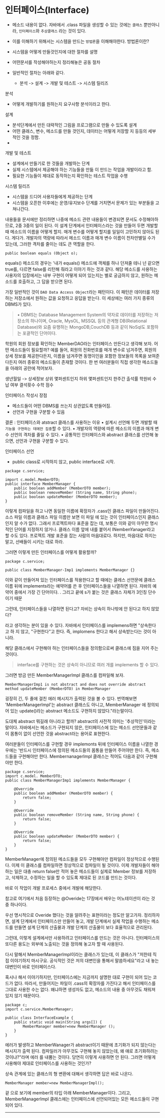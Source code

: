 # 인터페이스(Interface)

- 메소드 내용이 없다.
자바에서 .class 파일을 생성할 수 있는 것에는 `클래스` 뿐만아니라, `인터페이스`와 `추상클래스` 라는 것이 있다.

- 이를 이해하기 위해서는 시스템을 만드는 `방법론`을 이해해야한다.
방법론이란?
- 시스템을 어떻게 만들것인지에 대한 절차를 설명
- 어떤문서를 작성해야하는지 정리해놓은 공동 절차
- 일반적인 절차는 아래와 같다.
    - 분석 -> 설계 -> 개발 및 테스트 ->  시스템 릴리즈

분석
- 어떻게 개발하기를 원하는지 요구사항 분석이라고 한다.

설계
- 분석단계에서 만든 대략적인 그림을 프로그램으로 만들 수 있도록 설계
- 어떤 클래스, 변수, 메소드를 만들 것인지, 데이터는 어떻게 저장할 지 등등의 세부적인 것을 정함.
- 

개발 및 테스트
- 설계에서 만들기로 한 것들을 개발하는 단계
- 실제 시스템에서 제공해야 하는 기능들을 만듦 이 만드는 작업을 개발이라고 함.
- 필요한 기능들이 제대로 동작하는지 확인하는 테스트 작업을 수행

시스템 릴리즈
- 시스템을 드디어 사용자들에게 제공하는 단계
- 시스템을 오픈한 이후에는 운영/유지보수 단계를 거치면서 문제가 있는 부분들을 고쳐나간다.

내용들을 문서에만 정리하면 나중에 메소드 관련 내용들이 변경되면 문서도 수정해야하므로, 2중 3중의 일이 된다. 
이 설계 단계에서 인터페이스라는 것을 만들어 두면 개발할 때 메소드의 이름을 어떻게 할지. 매개 변수를 어떻게 할지를 일일이 고민하지 않아도 된다. 게다가. 개발자의 역량에 따라서 메소드 이름과 매개 변수 이름이 천차만별일 수가 있는데, 그러한 격차를 줄이는 데도 큰 역할을 한다.


```
public boolean equals (Object o);
```
equals() 메소드의 경우는 '내가 equals() 메소드에 객체를 하나 던져줄 테니 넌 같으면 true를, 다르면 false를 리턴해 줘라고 이야기 하는 것과 같다. 해당 메소드를 사용하는 사용자의 입장에서는 내부 구현이 어떻게 되어 있는지는 별로 궁금하지 않고, 원하는 메소드를 호출하고, 그 답을 받으면 된다.

가장 일반적인 것이 `DAO Data Access Object`라는 패턴이다. 
이 패턴은 데이터를 저장하는 저장소에서 원하는 값을 요청하고 응답을 받는다. 이 세상에는 여러 가지 종류의 DBMS가 있다.

>• DBMS는 Database Management System의 약자로 데이터를 저장하는 저장소의 하나이며, Oracle, MysOL, MSSQL 등의 관계형 DB(Relational Database)와 요즘 유행하는 MongoDB,CouchDB 등과 같이 NoSql도 포함하는 포괄적인 단어이다.


학원의 회원 정보를 확인하는 MemberDAO라는 인터페이스 만든다고 생각해 보자. 
어떤 메소드들이 필요할까? 예를 들어, 회원의 전화번호를 매개 변수로 넘겨주면, 회원의 상세 정보를 제공한다든지, 
이름을 넘겨주면 동명이인을 포함한 정보들의 목록을 보여준다든지 여러 종류의 메소드들이 존재할 것이다.
한 번 여러분들이 직접 생각한 메소드들을 아래의 공란에 적어보자.

생년월일 -> 상세정보
상위 몇퍼센트인지
하위 몇퍼센트인지
한주간 출석률
학원비 수납 여부
결석횟수
수학 점수


인터페이스 작성시 장점
- 메소드들이 어떤 DBMS를 쓰는지 상관없도록 만들어짐.
- 선언과 구현을 구분할 수 있음


결론 : 인터페이스와 atstract 클래스를 사용하는 이유
• 설계시 선언해 두면 개발할 때 `기능을 구현하는 데에만 집중`할 수 있다.
• 개발자의 역량에 따른 메소드의 이름과 매개 변수 선언의 격차를 줄일 수 있다.
• 공통적인 인터페이스와 abstract 클래스를 선언해 놓으면, 선언과 구현을 구분할 수 있다.


인터페이스 선언
- public class로 시작하지 않고, public interface로 시작.

```
package c.service;

import c.model.MemberDTO;
public interface MemberManager {
    public boolean addMember (MemberDTO member);
    public boolean removeMember (String name, String phone); 
    public boolean updateMember (MemberDTO member);
}
```

이렇게 컴파일을 하고 나면 동일한 이름에 확장자가 .cass인 클래스 파일이 만들어진다. 
소스 파일 이름과 클래스 파일 이름만 보면 이 파일 에 있는 것이 인터페이스인지 클래스인지 알 수가 없다. 
그래서 프로젝트마다 표준을 잡는 데, 보통은 이와 같이 아무런 명시적인 단어를 지정하지 않거나. 클래스 이름 앞에 내를 붙어서 INembenYanager라고 할 수도 있다. 프로젝트 개발 표준을 잡는 사람의 마음대로다. 하지만, 마음대로 하지는 말고, 선배들이 시키는 대로 하라.

그러면 이렇게 만든 인터페이스를 어떻게 활용할까? 
```
package c.service;

public class MemberManager-Imp1 implements MemberManager {}
```
이와 같이 만들어져 있는 인터페이스를 적용한다고 할 때에는 클레스 선언문에 클래스 이름 뒤에 implements라는 예약어를 쓴 후 인터페이스들을 나열하면 된다. 자바의 예약어 중에서 가장 긴 단어이다. . 그리고 끝에 s가 붙는 것은 클래스 자체가 3인칭 단수이기 때문

그런데, 인터페이스들을 나열하면 된다고? 자비는 상속이 하나밖에 안 된다고 하지 않았다?

라고 생각하는 분이 있을 수 있다. 자바에서 인터페이스를 implemens하면 "상속한다고 하 지 않고, "구현한다"고 한다. 즉, implomens 한다고 해서 상속받는다는 것이 아니라.

해당 클래스에서 구현해야 하는 인터페이스들을 정의함으로써 클래스에 짐을 지어 주는 것이다.
>interface를 구현하는 것은 상속이 아니므로 여러 개를 implements 할 수 있다. 

그러면 방금 만든 MemberManagerImpl 클래스를 컴파일해 보자.


```
MemberManagerImp1 is not abstract and does not override abstract method updateMember (MemberDTO) in MemberManager
```

굉장히 긴, 두 줄에 걸친 에러 메시지가 출력된 것을 볼 수 있다. 번역해보면 'MemberManagerImpl'는 abstract 클래스도 아니고,
 MemberManager 에 정의되어 있는 update()라는  abstract 메소드도 구현하지 않았다."라는말이다.


도대체 abstract 뭐길래 아니라고 할까? abstract의 사전적 의미는 '추상적인'이라는 말이다. 
자바에서는 메소드가 구현되지 않은, 인터페이스에 있는 메소드 선언문들과 같이 몸통이 없이
선언한 것을 abstract라는 용어로 표현한다.


여러분들이 인터페이스를 구현할 경우 implemonts 뒤에 인터페이스 이름을 나열한 경우에는
'반드시 인터페이스에 정의된 메소드들의 몸통을 만들어 주어야만 한다. 
즉, 메소드들을 구현해야만 한다. 
MembernanagerImpl 클래스는 적어도 다음과 같이 구현해야만 한다.

```
package c.service;
import c.model. MemberDTO;
public class MemberManagerImp1 implements MemberManager {

    @Override
    public boolean addMember (MemberDTO member) {
        return false;
    }

    @Override
    public boolean removeMember (String name, String phone) {
        return false;
    }

    @Override
    public boolean updateMember (MemberDTO member) {
        return false;
    }
}
```

MemberManager에 정의된 메소드들을 모두 구현해야만 컴파일이 정상적으로 수행된다. 
이제 이 클래스를 컴파일하면 정상적으로 컴파일이 될 것이다. 
이제 개발자들이 해야 하는 일은 대충 return false만 적어 놓은 메소드들이 실제로 Member 정보를 저장하고, 삭제하고, 수정하는 일을 할 수 있도록 제대로 된 코드를 만드는 것이다.

바로 이 작업이 개발 프로세스 중에서 개발에 해당한다. 
 
참고로 여기에서 처음 등장하는 @Overide는 17장에서 배우는 어노테이션이 라는 것 중 하나이다. 

우선 명시적으로 Overide 했다는 것을 알려주는 표현이라는 정도만 알고가자.
정리하자면, 설계 단계에서 인터페이스만 만들어 놓고, 
개발 단계에서 실제 작업을 수행하는 메소드를 만들면 
설계 단계의 산출물과 개발 단계의 산출물이 보다 효율적으로 관리된다.

그런데, 이렇게 설계에서만 사용하려고 인터페이스를 만드는 것은 아니다.
인터페이스의 또다른 용도는 외부에 노출되는 것을 정의해 놓고자 할 때 사용된다. 

다시 말해서 MemberManagerImpl이라는 클래스가 있는데, 이 클래스가 "저한테 직접 이야기하지 마시구요. 공식적인 것은 저의 대변인을 통해서 말씀하세요"라고 내 놓는 대변인이 바로 인터페이스다.

혹시나 해서 이야기하지만, 인터페이스에는 지금까지 설명한 대로 구현이 되어 있는 코드가 없다. 따라서, 만들어지는 파일이 .cass의 확장자를 가진다고 해서 인터페이스를 그대로 사용한 수는 없다. 왜냐하면 생성자도 없고, 메소드의 내용 중 아무것도 채워져 있지 않기 때문이다.

```
package c;
import c.service.MemberManager;

public class InterfaceExample {
    public static void main(String args[]) {
        MemberManager member=new MemberManager ();
    }
}
```

에러가 발생하고 MemberWanager가 abstract이기 때문에 초기화가 되지 않는다는 메시지가 출력 된다. 컴파일러가 아무것도 구현해 놓지 않았는데, 왜 얘로 초기화하려는 것이냐?"라며 에러 를 내뿜는 것이다. 당연히 이렇게 사용하면 안 된다.
그러면 어떻게 사용해야 제대로 인터페이스를 사용하는 것인가? 

상속 관계에 있는 클래스의 형 변환에 대해서 생각하면 답은 바로 나온다.

```
MemberManager member=new MemberManagerImpl();
```

겉 으로 보기에 member의 타입 아래 MemberManager이다. 
그리고, MemberManagerImpl 클래스에는 인터페이스에 선언되어있는 모든 메소드들이 구현되어 있다.


---
